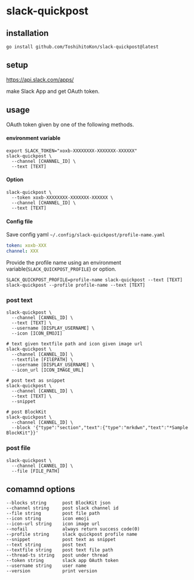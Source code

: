 # slack-quickpost

## installation

```
go install github.com/ToshihitoKon/slack-quickpost@latest
```

## setup

https://api.slack.com/apps/  

make Slack App and get OAuth token.

## usage

OAuth token given by one of the following methods.

#### environment variable

```
export SLACK_TOKEN="xoxb-XXXXXXXX-XXXXXXX-XXXXXX"
slack-quickpost \
  --channel [CHANNEL_ID] \
  --text [TEXT]
```

#### Option

```
slack-quickpost \
  --token xoxb-XXXXXXXX-XXXXXXX-XXXXXX \
  --channel [CHANNEL_ID] \
  --text [TEXT]
```

#### Config file

Save config yaml `~/.config/slack-quickpost/profile-name.yaml`

```yaml
token: xoxb-XXX
channel: XXX
```

Provide the profile name using an environment variable(`SLACK_QUICKPOST_PROFILE`) or option.

```
SLACK_QUICKPOST_PROFILE=profile-name slack-quickpost --text [TEXT]
slack-quickpost --profile profile-name --text [TEXT]
```

### post text

```
slack-quickpost \
  --channel [CANNEL_ID] \
  --text [TEXT] \
  --username [DISPLAY_USERNAME] \
  --icon [ICON_EMOJI] 

# text given textfile path and icon given image url
slack-quickpost \
  --channel [CANNEL_ID] \
  --textfile [FIlEPATH] \
  --username [DISPLAY_USERNAME] \
  --icon_url [ICON_IMAGE_URL] 

# post text as snippet
slack-quickpost \
  --channel [CANNEL_ID] \
  --text [TEXT] \
  --snippet

# post BlockKit
slack-quickpost \
  --channel [CANNEL_ID] \
  --block '{"type":"section","text":{"type":"mrkdwn","text":"*Sample BlockKit"}}'
```

### post file

```
slack-quickpost \
  --channel [CANNEL_ID] \
  --file [FILE_PATH]
```

## comamnd options

```
--blocks string      post BlockKit json
--channel string     post slack channel id
--file string        post file path
--icon string        icon emoji
--icon-url string    icon image url
--nofail             always return success code(0)
--profile string     slack quickpost profile name
--snippet            post text as snippet
--text string        post text
--textfile string    post text file path
--thread-ts string   post under thread
--token string       slack app OAuth token
--username string    user name
--version            print version
```

